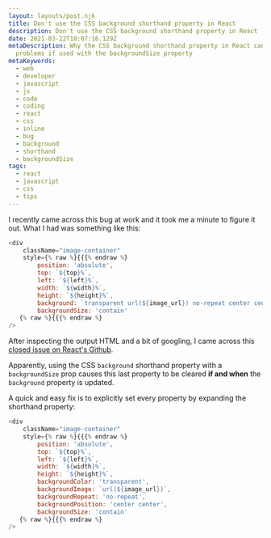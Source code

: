 ```yaml
---
layout: layouts/post.njk
title: Don't use the CSS background shorthand property in React
description: Don't use the CSS background shorthand property in React
date: 2021-03-22T18:07:16.129Z
metaDescription: Why the CSS background shorthand property in React can cause
  problems if used with the backgroundSize property
metaKeywords:
  - web
  - developer
  - javascript
  - js
  - code
  - coding
  - react
  - css
  - inline
  - bug
  - background
  - shorthand
  - backgroundSize
tags:
  - react
  - javascript
  - css
  - tips
---
```

I recently came across this bug at work and it took me a minute to figure it out.
What I had was something like this:

```js
<div
    className="image-container"
    style={% raw %}{{{% endraw %}
        position: 'absolute',
        top: `${top}%`,
        left: `${left}%`,
        width: `${width}%`,
        height: `${height}%`,
        background: `transparent url(${image_url}) no-repeat center center`,
        backgroundSize: 'contain'
   {% raw %}{{{% endraw %}
/>
```

After inspecting the output HTML and a bit of googling, I came across this [closed issue on React's Github](https://github.com/facebook/react/issues/5030).

Apparently, using the CSS `background` shorthand property with a `backgroundSize` prop causes this last property to be cleared **if and when** the `background` property is updated.

A quick and easy fix is to explicitly set every property by expanding the shorthand property:

```js
<div
    className="image-container"
    style={% raw %}{{{% endraw %}
        position: 'absolute',
        top: `${top}%`,
        left: `${left}%`,
        width: `${width}%`,
        height: `${height}%`,
        backgroundColor: 'transparent',
        backgroundImage: `url(${image_url})`,
        backgroundRepeat: 'no-repeat',
        backgroundPosition: 'center center',
        backgroundSize: 'contain'
   {% raw %}{{{% endraw %}
/>
```